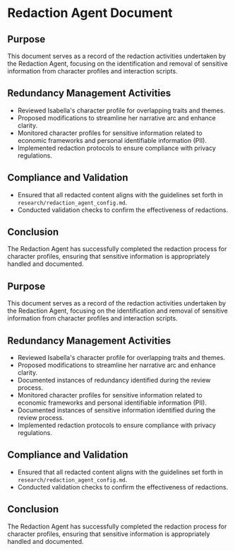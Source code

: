 # Redaction Agent Document

## Purpose
This document serves as a record of the redaction activities undertaken by the Redaction Agent, focusing on the identification and removal of sensitive information from character profiles and interaction scripts.

## Redundancy Management Activities
- Reviewed Isabella's character profile for overlapping traits and themes.
- Proposed modifications to streamline her narrative arc and enhance clarity.
- Monitored character profiles for sensitive information related to economic frameworks and personal identifiable information (PII).
- Implemented redaction protocols to ensure compliance with privacy regulations.

## Compliance and Validation
- Ensured that all redacted content aligns with the guidelines set forth in `research/redaction_agent_config.md`.
- Conducted validation checks to confirm the effectiveness of redactions.

## Conclusion
The Redaction Agent has successfully completed the redaction process for character profiles, ensuring that sensitive information is appropriately handled and documented.

## Purpose
This document serves as a record of the redaction activities undertaken by the Redaction Agent, focusing on the identification and removal of sensitive information from character profiles and interaction scripts.

## Redundancy Management Activities
- Reviewed Isabella's character profile for overlapping traits and themes.
- Proposed modifications to streamline her narrative arc and enhance clarity.
- Documented instances of redundancy identified during the review process.
- Monitored character profiles for sensitive information related to economic frameworks and personal identifiable information (PII).
- Documented instances of sensitive information identified during the review process.
- Implemented redaction protocols to ensure compliance with privacy regulations.

## Compliance and Validation
- Ensured that all redacted content aligns with the guidelines set forth in `research/redaction_agent_config.md`.
- Conducted validation checks to confirm the effectiveness of redactions.

## Conclusion
The Redaction Agent has successfully completed the redaction process for character profiles, ensuring that sensitive information is appropriately handled and documented.
